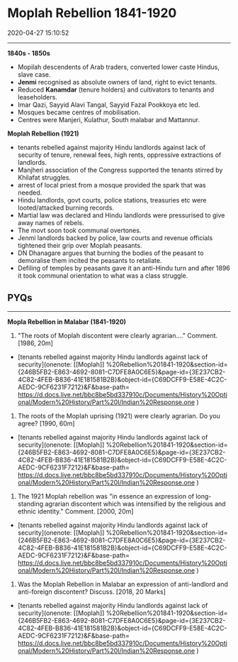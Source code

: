 # Moplah Rebellion 1841-1920

2020-04-27 15:10:52

---

**1840s - 1850s**

- Mopilah descendents of Arab traders, converted lower caste Hindus, slave case.
- **Jenmi** recognised as absolute owners of land, right to evict tenants.
- Reduced **Kanamdar** (tenure holders) and cultivators to tenants and leaseholders.
- Imar Qazi, Sayyid Alavi Tangal, Sayyid Fazal Pookkoya etc led.
- Mosques became centres of mobilisation.
- Centres were Manjeri, Kulathur, South malabar and Mattannur.

**Moplah Rebellion (1921)**

- tenants rebelled against majority Hindu landlords against lack of security of tenure, renewal fees, high rents, oppressive extractions of landlords.
- Manjheri association of the Congress supported the tenants stirred by Khilafat struggles.
- arrest of local priest from a mosque provided the spark that was needed.
- Hindu landlords, govt courts, police stations, treasuries etc were looted/attacked burning records.
- Martial law was declared and Hindu landlords were pressurised to give away names of rebels.
- The movt soon took communal overtones.
- Jenmi landlords backed by police, law courts and revenue officials tightened their grip over Moplah peasants.
- DN Dhanagare argues that burning the bodies of the peasant to demoralise them incited the peasants to retaliate.
- Defiling of temples by peasants gave it an anti-Hindu turn and after 1896 it took communal orientation to what was a class struggle.

## PYQs

---

**Mopla Rebellion in Malabar (1841-1920)**

1. "The roots of Moplah discontent were clearly agrarian…." Comment. [1986, 20m]
- [tenants rebelled against majority Hindu landlords against lack of security](onenote: [[Moplah]] %20Rebellion%201841-1920&section-id={246B5FB2-E863-4692-8081-C7DFE8A0C6E5}&page-id={3E237CB2-4C82-4FEB-B836-41E181581B2B}&object-id={C69DCFF9-E58E-4C2C-AEDC-9CF6231F7212}&F&base-path= <https://d.docs.live.net/bbc8be5bd337910c/Documents/History%20Optional/Modern%20History/Part%20I/Indian%20Response.one> )

1. The roots of the Moplah uprising (1921) were clearly agrarian. Do you agree? [1990, 60m]
- [tenants rebelled against majority Hindu landlords against lack of security](onenote: [[Moplah]] %20Rebellion%201841-1920&section-id={246B5FB2-E863-4692-8081-C7DFE8A0C6E5}&page-id={3E237CB2-4C82-4FEB-B836-41E181581B2B}&object-id={C69DCFF9-E58E-4C2C-AEDC-9CF6231F7212}&F&base-path= <https://d.docs.live.net/bbc8be5bd337910c/Documents/History%20Optional/Modern%20History/Part%20I/Indian%20Response.one> )

1. The 1921 Moplah rebellion was "in essence an expression of long-standing agrarian discontent which was intensified by the religious and ethnic identity." Comment. [2000,
20m]
- [tenants rebelled against majority Hindu landlords against lack of security](onenote: [[Moplah]] %20Rebellion%201841-1920&section-id={246B5FB2-E863-4692-8081-C7DFE8A0C6E5}&page-id={3E237CB2-4C82-4FEB-B836-41E181581B2B}&object-id={C69DCFF9-E58E-4C2C-AEDC-9CF6231F7212}&F&base-path= <https://d.docs.live.net/bbc8be5bd337910c/Documents/History%20Optional/Modern%20History/Part%20I/Indian%20Response.one> )

1. Was the Moplah Rebellion in Malabar an expression of anti-landlord and anti-foreign discontent? Discuss. [2018, 20 Marks]
- [tenants rebelled against majority Hindu landlords against lack of security](onenote: [[Moplah]] %20Rebellion%201841-1920&section-id={246B5FB2-E863-4692-8081-C7DFE8A0C6E5}&page-id={3E237CB2-4C82-4FEB-B836-41E181581B2B}&object-id={C69DCFF9-E58E-4C2C-AEDC-9CF6231F7212}&F&base-path= <https://d.docs.live.net/bbc8be5bd337910c/Documents/History%20Optional/Modern%20History/Part%20I/Indian%20Response.one> )
